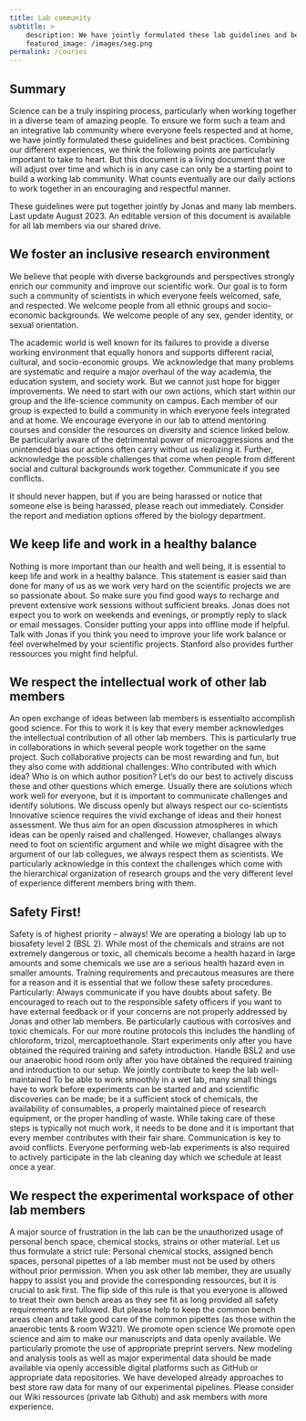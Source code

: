 ```yaml
---
title: Lab community
subtitle: >
	description: We have jointly formulated these lab guidelines and best practices to thrive as 	scientists and support each other
	featured_image: /images/seg.png 
permalink: /courses
---
```


## Summary

Science can be a truly inspiring process, particularly when working together in a diverse team of amazing people. To ensure we form such a team and an integrative lab community where everyone feels respected and at home, we have jointly formulated these guidelines and best practices. Combining our different experiences, we think the following points are particularly important to take to heart. But this document is a living document that we will adjust over time and which is in any case can only be a starting point to build a working lab community. What counts eventually are our daily actions to work together in an encouraging and respectful manner. 

These guidelines were put together jointly by Jonas and many lab members. Last update August 2023. An editable version of this document is available for all lab members via our shared drive. 

## We foster an inclusive research environment

We believe that people with diverse backgrounds and perspectives strongly enrich our community and improve our scientific work. Our goal is to form such a community of scientists in which everyone feels welcomed, safe, and respected. We welcome people from all ethnic groups and socio-economic backgrounds. We welcome people of any sex, gender identity, or sexual orientation. 

The academic world is well known for its failures to provide a diverse working environment that equally honors and supports different racial, cultural, and socio-economic groups. We acknowledge that many problems are systematic and require a major overhaul of the way academia, the education system, and society work. But we cannot just hope for bigger improvements. We need to start with our own actions, which start within our group and the life-science community on campus. Each member of our group is expected to build a community in which everyone feels integrated and at home. We encourage everyone in our lab to attend mentoring courses and consider the resources on diversity and science linked below. Be particularly aware of the detrimental power of microaggressions and the unintended bias our actions often carry without us realizing it. Further, acknowledge the possible challenges that come when people from different social and cultural backgrounds work together. Communicate if you see conflicts.

It should never happen, but if you are being harassed or notice that someone else is being harassed, please reach out immediately. Consider the report and mediation options offered by the biology department. 


## We keep life and work in a healthy balance

Nothing is more important than our health and well being, it is essential to keep life and work in a healthy balance. This statement is easier said than done for many of us as we work very hard on the scientific projects we are so passionate about. So make sure you find good ways to recharge and prevent extensive work sessions without sufficient breaks. Jonas does not expect you to work on weekends and evenings, or promptly reply to slack or email messages. Consider putting your apps into offline mode if helpful. Talk with Jonas if you think you need to improve your life work balance or feel overwhelmed by your scientific projects. Stanford also provides further ressources you might find helpful. 

## We respect the intellectual work of other lab members

An open exchange of ideas between lab members is essentialto accomplish good science. For this to work it is key that every member acknowledges the intellectual contribution of all other lab members. This is particularly true in collaborations in which several people work together on the same project. Such collaborative projects can be most rewarding and fun, but they also come with additional challenges: Who contributed with which idea? Who is on which author position? Let’s do our best to actively discuss these and other questions which emerge. Usually there are solutions which work well for everyone, but it is important to communicate challenges and identify solutions.
We discuss openly but always respect our co-scientists
Innovative science requires the vivid exchange of ideas and their honest assessment. We thus aim for an open discussion atmospheres in which ideas can be openly raised and challenged. However, challanges always need to foot on scientific argument and while we might disagree with the argument of our lab collegues, we always respect them as scientists. We particularly acknowledge in this context the challenges which come with the hierarchical organization of research groups and the very different level of experience different members bring with them.

## Safety First! 

Safety is of highest priority – always! We are operating a biology lab up to biosafety level 2 (BSL 2). While most of the chemicals and strains are not extremely dangerous or toxic, all chemicals become a health hazard in large amounts and some chemicals we use are a serious health hazard even in smaller amounts. Training requirements and precautous measures are there for a reason and it is essential that we follow these  safety procedures. Particularly:
Always communicate if you have doubts about safety. Be encouraged to reach out to the responsible safety officers if you want to have external feedback or if your concerns are not properly addressed by Jonas and other lab members.
Be particularly cautious with corrosives and toxic chemicals. For our more routine protocols this includes the handling of chloroform, trizol, mercaptoethanole. Start experiments only after you have obtained the required training and safety introduction. Handle BSL2 and use our anaerobic hood room only after you have obtained the required training and introduction to our setup. 
We jointly contribute to keep the lab well-maintained
To be able to work smoothly in a wet lab, many small things have to work before experiments  can be started and and scientific discoveries can be made; be it a sufficient stock of chemicals, the availability of consumables, a properly maintained piece of research equipment, or the proper handling of waste. While taking care of these steps is typically not much work, it needs to be done and it is important that every member contributes with their fair share. Communication is key to avoid conflicts. Everyone performing web-lab experiments is also required to actively participate in the lab cleaning day which we schedule at least once a year. 

## We respect the experimental workspace of other lab members

A major source of frustration in the lab can be the unauthorized usage of personal bench space, chemical stocks, strains or other material. Let us thus formulate a strict rule: Personal chemical stocks, assigned bench spaces, personal pipettes of a lab member must not be used by others without prior permission. When you ask other lab member, they are usually happy to assist you and provide the corresponding ressources, but it is crucial to ask first.  The flip side of this rule is that you everyone is allowed to treat their own bench areas as they see fit as long provided all safety requirements are fullowed. But please help to keep the common bench areas clean and take good care of the common pipettes (as those within the anaerobic tents & room W321).
We promote open science
We promote open science and aim to make our manuscripts and data openly available. We particularly promote the use of appropriate preprint servers. New modeling and analysis tools as well as major experimental data should be made available via openly accessible digital platforms such as GitHub or appropriate data repositories. We have developed already approaches to best store raw data for many of our experimental pipelines. Please consider our Wiki ressources (private lab Github) and ask members with more experience. 
